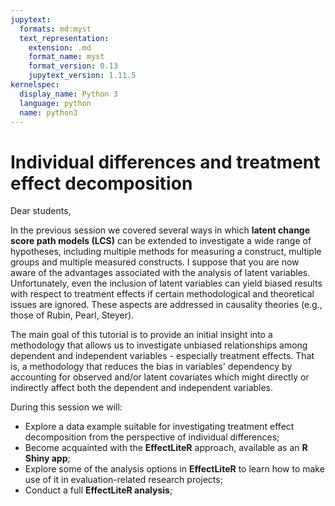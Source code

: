 ```yaml
---
jupytext:
  formats: md:myst
  text_representation:
    extension: .md
    format_name: myst
    format_version: 0.13
    jupytext_version: 1.11.5
kernelspec:
  display_name: Python 3
  language: python
  name: python3
---
```


# Individual differences and treatment effect decomposition

Dear students, 

In the previous session we covered several ways in which **latent change score path models (LCS)** can be extended to investigate a wide range of hypotheses, including multiple methods for measuring a construct, multiple groups and multiple measured constructs. I suppose that you are now aware of the advantages associated with the analysis of latent variables. Unfortunately, even the inclusion of latent variables can yield biased results with respect to treatment effects if certain methodological and theoretical issues are ignored. These aspects are addressed in causality theories (e.g., those of Rubin, Pearl, Steyer).

The main goal of this tutorial is to provide an initial insight into a methodology that allows us to investigate unbiased relationships among dependent and independent variables - especially treatment effects. That is, a methodology that reduces the bias in variables' dependency by accounting for observed and/or latent covariates which might directly or indirectly affect both the dependent and independent variables.  

During this session we will:

* Explore a data example suitable for investigating treatment effect decomposition from the perspective of individual differences;
* Become acquainted with the **EffectLiteR** approach, available as an **R Shiny app**; 
* Explore some of the analysis options in **EffectLiteR** to learn how to make use of it in evaluation-related research projects;
* Conduct a full **EffectLiteR analysis**; 
